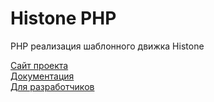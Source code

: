 Histone PHP
============

PHP реализация шаблонного движка Histone

[Сайт проекта](http://weblab.megafon.ru/histone/)  
[Документация](http://weblab.megafon.ru/histone/documentation/)  
[Для разработчиков](http://weblab.megafon.ru/histone/contributors/#PHP)  